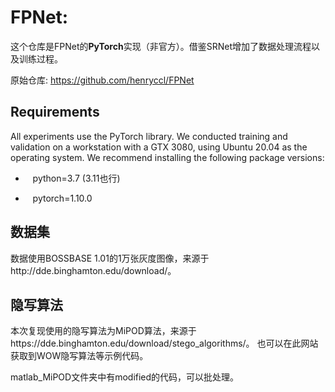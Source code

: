 # FPNet: 

这个仓库是FPNet的**PyTorch**实现（非官方）。借鉴SRNet增加了数据处理流程以及训练过程。


原始仓库: https://github.com/henryccl/FPNet


## Requirements
All experiments use the PyTorch library. We conducted training and validation on a workstation with a GTX 3080, using Ubuntu 20.04 as the operating system. We recommend installing the following package versions:

* &nbsp;&nbsp; python=3.7 (3.11也行)

* &nbsp;&nbsp; pytorch=1.10.0

## 数据集
数据使用BOSSBASE 1.01的1万张灰度图像，来源于http://dde.binghamton.edu/download/。

## 隐写算法
本次复现使用的隐写算法为MiPOD算法，来源于https://dde.binghamton.edu/download/stego_algorithms/。
也可以在此网站获取到WOW隐写算法等示例代码。

matlab_MiPOD文件夹中有modified的代码，可以批处理。